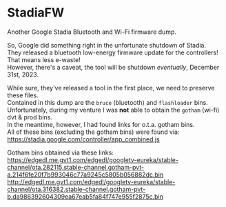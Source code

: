 # StadiaFW
Another Google Stadia Bluetooth and Wi-Fi firmware dump. </br>

So, Google did something right in the unfortunate shutdown of Stadia. </br>
They released a bluetooth low-energy firmware update for the controllers! That means less e-waste! <br> However, there's a caveat, the tool will be shutdown *eventually*, December 31st, 2023. <br>

While sure, they've released a tool in the first place, we need to preserve these files. <br>
Contained in this dump are the `bruce` (bluetooth) and `flashloader` bins. <br>
Unfortunately, during my venture I was **not** able to obtain the `gotham` (wi-fi) dvt & prod bins. <br>
In the meantime, however, I had found links for o.t.a. gotham bins. <br>
All of these bins (excluding the gotham bins) were found via:  </br>
https://stadia.google.com/controller/app_combined.js  </br>

Gotham bins obtained via these links:  </br>
https://edgedl.me.gvt1.com/edgedl/googletv-eureka/stable-channel/ota.282115.stable-channel.gotham-pvt-a.214f6fe20f7b993046c77a9245c5805b056882dc.bin  </br>
http://edgedl.me.gvt1.com/edgedl/googletv-eureka/stable-channel/ota.316382.stable-channel.gotham-pvt-b.da986392604309ea67eab5fa84f747e955f2875c.bin  </br>
